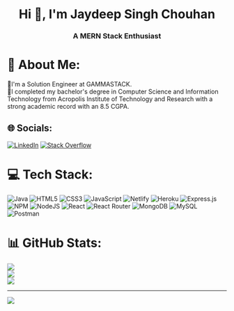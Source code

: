 <h1 align="center">Hi 👋, I'm Jaydeep Singh Chouhan</h1>
<h3 align="center">A MERN Stack Enthusiast</h3>


# 👋 About Me:
🔭I'm a Solution Engineer at GAMMASTACK.<br>🌱I completed my bachelor's degree in  Computer Science and Information Technology from Acropolis Institute of Technology and Research with a strong academic record with an 8.5 CGPA.


## 🌐 Socials:
[![LinkedIn](https://img.shields.io/badge/LinkedIn-%230077B5.svg?logo=linkedin&logoColor=white)](https://www.linkedin.com/in/jaydeepsinghchouhan/) [![Stack Overflow](https://img.shields.io/badge/-Stackoverflow-FE7A16?logo=stack-overflow&logoColor=white)](https://stackoverflow.com/users/21679250/jaydeep-chouhan) 

# 💻 Tech Stack:
![Java](https://img.shields.io/badge/java-%23ED8B00.svg?style=for-the-badge&logo=java&logoColor=white) ![HTML5](https://img.shields.io/badge/html5-%23E34F26.svg?style=for-the-badge&logo=html5&logoColor=white) ![CSS3](https://img.shields.io/badge/css3-%231572B6.svg?style=for-the-badge&logo=css3&logoColor=white) ![JavaScript](https://img.shields.io/badge/javascript-%23323330.svg?style=for-the-badge&logo=javascript&logoColor=%23F7DF1E) ![Netlify](https://img.shields.io/badge/netlify-%23000000.svg?style=for-the-badge&logo=netlify&logoColor=#00C7B7) ![Heroku](https://img.shields.io/badge/heroku-%23430098.svg?style=for-the-badge&logo=heroku&logoColor=white) ![Express.js](https://img.shields.io/badge/express.js-%23404d59.svg?style=for-the-badge&logo=express&logoColor=%2361DAFB) ![NPM](https://img.shields.io/badge/NPM-%23000000.svg?style=for-the-badge&logo=npm&logoColor=white) ![NodeJS](https://img.shields.io/badge/node.js-6DA55F?style=for-the-badge&logo=node.js&logoColor=white) ![React](https://img.shields.io/badge/react-%2320232a.svg?style=for-the-badge&logo=react&logoColor=%2361DAFB) ![React Router](https://img.shields.io/badge/React_Router-CA4245?style=for-the-badge&logo=react-router&logoColor=white) ![MongoDB](https://img.shields.io/badge/MongoDB-%234ea94b.svg?style=for-the-badge&logo=mongodb&logoColor=white) ![MySQL](https://img.shields.io/badge/mysql-%2300f.svg?style=for-the-badge&logo=mysql&logoColor=white) ![Postman](https://img.shields.io/badge/Postman-FF6C37?style=for-the-badge&logo=postman&logoColor=white)
# 📊 GitHub Stats:
![](https://github-readme-stats.vercel.app/api?username=jaydeepsinghchouhan&theme=dark&hide_border=false&include_all_commits=false&count_private=false)<br/>
![](https://github-readme-streak-stats.herokuapp.com/?user=jaydeepsinghchouhan&theme=dark&hide_border=false)<br/>
![](https://github-readme-stats.vercel.app/api/top-langs/?username=jaydeepsinghchouhan&theme=dark&hide_border=false&include_all_commits=false&count_private=false&layout=compact)

---
[![](https://visitcount.itsvg.in/api?id=jaydeepsinghchouhan&icon=0&color=0)](https://visitcount.itsvg.in)

<!-- Proudly created with GPRM ( https://gprm.itsvg.in ) -->
